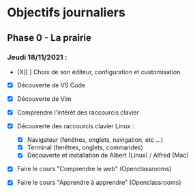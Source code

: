 # Objectifs journaliers

## Phase 0 - La prairie

### Jeudi 18/11/2021 :


* [X][ ] Choix de son éditeur, configuration et customisation
* [X] Découverte de VS Code
* [X] Découverte de Vim

* [X] Comprendre l'intérêt des raccourcis clavier
* [X] Découverte des raccourcis clavier Linux : 
  * [X] Navigateur (fenêtres, onglets, navigation, etc …)
  * [X] Terminal (fenêtres, onglets, commandes)
  * [X] Découverte et installation de Albert (Linux) / Alfred (Mac)

* [X] Faire le cours "Comprendre le web" (Openclassrooms)
* [X] Faire le cours "Apprendre à apprendre" (Openclassrooms)


